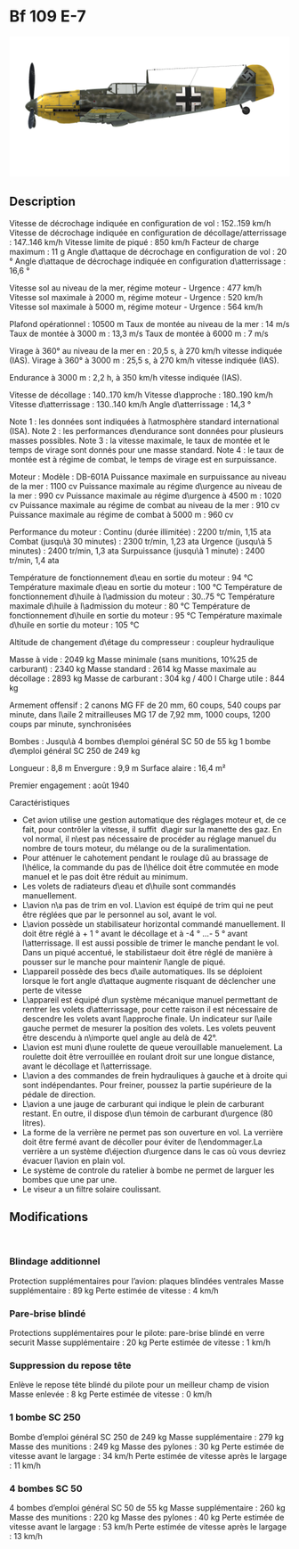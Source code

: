﻿# Bf 109 E-7

![bf109e7](../images/bf109e7.png)

## Description

Vitesse de décrochage indiquée en configuration de vol : 152..159 km/h
Vitesse de décrochage indiquée en configuration de décollage/atterrissage : 147..146 km/h
Vitesse limite de piqué : 850 km/h
Facteur de charge maximum : 11 g
Angle d\attaque de décrochage en configuration de vol : 20 °
Angle d\attaque de décrochage indiquée en configuration d\atterrissage : 16,6 °

Vitesse sol au niveau de la mer, régime moteur - Urgence : 477 km/h
Vitesse sol maximale à 2000 m, régime moteur - Urgence : 520 km/h
Vitesse sol maximale à 5000 m, régime moteur - Urgence : 564 km/h

Plafond opérationnel : 10500 m
Taux de montée au niveau de la mer : 14 m/s
Taux de montée à 3000 m : 13,3 m/s
Taux de montée à 6000 m : 7 m/s

Virage à 360° au niveau de la mer en : 20,5 s, à 270 km/h vitesse indiquée (IAS).
Virage à 360° à 3000 m : 25,5 s, à 270 km/h vitesse indiquée (IAS).

Endurance à 3000 m : 2,2 h, à 350 km/h vitesse indiquée (IAS).

Vitesse de décollage : 140..170 km/h
Vitesse d\approche : 180..190 km/h
Vitesse d\atterrissage : 130..140 km/h
Angle d\atterrissage : 14,3 °

Note 1 : les données sont indiquées à l\atmosphère standard international (ISA).
Note 2 : les performances d\endurance sont données pour plusieurs masses possibles.
Note 3 : la vitesse maximale, le taux de montée et le temps de virage sont donnés pour une masse standard.
Note 4 : le taux de montée est à régime de combat, le temps de virage est en surpuissance.

Moteur :
Modèle : DB-601A
Puissance maximale en surpuissance au niveau de la mer : 1100 cv
Puissance maximale au régime d\urgence au niveau de la mer : 990 cv
Puissance maximale au régime d\urgence à 4500 m : 1020 cv
Puissance maximale au régime de combat au niveau de la mer : 910 cv
Puissance maximale au régime de combat à 5000 m : 960 cv

Performance du moteur :
Continu (durée illimitée) : 2200 tr/min, 1,15 ata
Combat (jusqu\à 30 minutes) : 2300 tr/min, 1,23 ata
Urgence (jusqu\à 5 minutes) : 2400 tr/min, 1,3 ata
Surpuissance (jusqu\à 1 minute) : 2400 tr/min, 1,4 ata

Température de fonctionnement d\eau en sortie du moteur : 94 °C
Température maximale d\eau en sortie du moteur : 100 °C
Température de fonctionnement d\huile à l\admission du moteur : 30..75 °C
Température maximale d\huile à l\admission du moteur : 80 °C
Température de fonctionnement d\huile en sortie du moteur : 95 °C
Température maximale d\huile en sortie du moteur : 105 °C

Altitude de changement d\étage du compresseur : coupleur hydraulique

Masse à vide : 2049 kg
Masse minimale (sans munitions, 10%25 de carburant) : 2340 kg
Masse standard : 2614 kg
Masse maximale au décollage : 2893 kg
Masse de carburant : 304 kg / 400 l
Charge utile : 844 kg

Armement offensif :
2 canons MG FF de 20 mm, 60 coups, 540 coups par minute, dans l\aile
2 mitrailleuses MG 17 de 7,92 mm, 1000 coups, 1200 coups par minute, synchronisées

Bombes :
Jusqu\à 4 bombes d\emploi général SC 50 de 55 kg
1 bombe d\emploi général SC 250 de 249 kg

Longueur : 8,8 m
Envergure : 9,9 m
Surface alaire : 16,4 m²

Premier engagement : août 1940

Caractéristiques
- Cet avion utilise une gestion automatique des réglages moteur et, de ce fait, pour contrôler la vitesse, il suffit  d\agir sur la manette des gaz. En vol normal, il n\est pas nécessaire de procéder au réglage manuel du nombre de tours moteur, du mélange ou de la suralimentation.
- Pour atténuer le cahotement pendant le roulage dû au brassage de l\hélice, la commande du pas de l\hélice doit être commutée en mode manuel et le pas doit être réduit au minimum.
- Les volets de radiateurs d\eau et d\huile sont commandés manuellement.
- L\avion n\a pas de trim en vol. L\avion est équipé de trim qui ne peut être réglées que par le personnel au sol, avant le vol.
- L\avion possède un stabilisateur horizontal commandé manuellement. Il doit être réglé à + 1 ° avant le décollage et à -4 ° ...- 5 ° avant l\atterrissage. Il est aussi possible de trimer le manche pendant le vol. Dans un piqué accentué, le stabilistaeur doit être réglé de manière à pousser sur le manche pour maintenir l\angle de piqué.
- L\appareil possède des becs d\aile automatiques. Ils se déploient lorsque le fort angle d\attaque augmente risquant de déclencher une perte de vitesse 
- L\appareil est équipé d\un système mécanique manuel permettant de rentrer les volets d\atterrissage, pour cette raison il est nécessaire de descendre les volets avant l\approche finale. Un indicateur sur l\aile gauche permet de mesurer la position des volets. Les volets peuvent être descendu à n\importe quel angle au delà de 42°.
- L\avion est muni d\une roulette de queue verouillable manuelement. La roulette doit être verrouillée en roulant droit sur une longue distance, avant le décollage et l\atterrissage.
- L\avion a des commandes de frein hydrauliques à gauche et à droite qui sont indépendantes. Pour freiner, poussez la partie supérieure de la pédale de direction.
- L\avion a une jauge de carburant qui indique le plein de carburant restant. En outre, il dispose d\un témoin de carburant d\urgence (80 litres).
- La forme de la verrière ne permet pas son ouverture en vol. La verrière doit être fermé avant de décoller pour éviter de l\endommager.La verrière a un système d\éjection d\urgence dans le cas où vous devriez évacuer l\avion en plain vol.
- Le système de controle du ratelier à bombe ne permet de larguer les bombes que une par une.
- Le viseur a un filtre solaire coulissant.

## Modifications
﻿


### Blindage additionnel

Protection supplémentaires pour l’avion: plaques blindées ventrales
Masse supplémentaire : 89 kg
Perte estimée de vitesse : 4 km/h﻿


### Pare-brise blindé

Protections supplémentaires pour le pilote: pare-brise blindé en verre securit
Masse supplémentaire : 20 kg
Perte estimée de vitesse : 1 km/h﻿


### Suppression du repose tête

Enlève le repose tête blindé du pilote pour un meilleur champ de vision
Masse enlevée : 8 kg
Perte estimée de vitesse : 0 km/h﻿


### 1 bombe SC 250

Bombe d’emploi général SC 250 de 249 kg
Masse supplémentaire : 279 kg
Masse des munitions : 249 kg
Masse des pylones : 30 kg
Perte estimée de vitesse avant le largage : 34 km/h
Perte estimée de vitesse après le largage : 11 km/h﻿


### 4 bombes SC 50

4 bombes d’emploi général SC 50 de 55 kg
Masse supplémentaire : 260 kg
Masse des munitions : 220 kg
Masse des pylones : 40 kg
Perte estimée de vitesse avant le largage : 53 km/h
Perte estimée de vitesse après le largage : 13 km/h